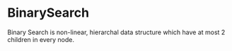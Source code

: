 # BinarySearch
Binary Search is non-linear, hierarchal data structure which have at most 2 children in every node. 
